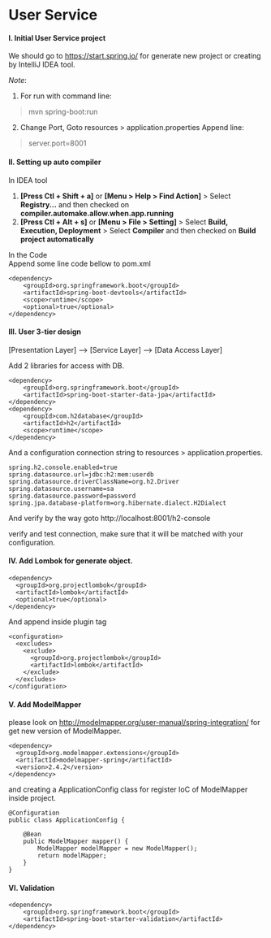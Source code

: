# User Service  

#### I. Initial User Service project  

We should go to https://start.spring.io/  for generate new project or 
creating by IntelliJ IDEA tool.
 
_Note_: 
1. For run with command line:  
> mvn spring-boot:run
2. Change Port, Goto resources > application.properties
Append line:
> server.port=8001  
#### II. Setting up auto compiler

In IDEA tool  
1. **[Press Ctl + Shift + a]** or **[Menu > Help > Find Action]** > Select **Registry...** and then checked on **compiler.automake.allow.when.app.running**  
2. **[Press Ctl + Alt + s]** or **[Menu > File > Setting]** > Select **Build, Execution, Deployment** > Select **Compiler** and then checked on **Build project automatically**

In the Code  
Append some line code bellow to pom.xml  
```
<dependency>
    <groupId>org.springframework.boot</groupId>
    <artifactId>spring-boot-devtools</artifactId>
    <scope>runtime</scope>
    <optional>true</optional>
</dependency>
```
#### III. User 3-tier design  
[Presentation Layer] --> [Service Layer] --> [Data Access Layer]

Add 2 libraries for access with DB.

```
<dependency>
    <groupId>org.springframework.boot</groupId>
    <artifactId>spring-boot-starter-data-jpa</artifactId>
</dependency>
<dependency>
    <groupId>com.h2database</groupId>
    <artifactId>h2</artifactId>
    <scope>runtime</scope>
</dependency>
```
And a configuration connection string to resources > application.properties.
```
spring.h2.console.enabled=true  
spring.datasource.url=jdbc:h2:mem:userdb  
spring.datasource.driverClassName=org.h2.Driver  
spring.datasource.username=sa  
spring.datasource.password=password  
spring.jpa.database-platform=org.hibernate.dialect.H2Dialect  
```

And verify by the way goto http://localhost:8001/h2-console

verify and test connection, make sure that it will be matched with your configuration.

#### IV. Add Lombok for generate object.

```
<dependency>
  <groupId>org.projectlombok</groupId>
  <artifactId>lombok</artifactId>
  <optional>true</optional>
</dependency>
```
And append inside plugin tag  
```
<configuration>
  <excludes>
    <exclude>
      <groupId>org.projectlombok</groupId>
      <artifactId>lombok</artifactId>
    </exclude>
  </excludes>
</configuration>
```

#### V. Add ModelMapper

please look on http://modelmapper.org/user-manual/spring-integration/ for get new version of ModelMapper.
```
<dependency>
  <groupId>org.modelmapper.extensions</groupId>
  <artifactId>modelmapper-spring</artifactId>
  <version>2.4.2</version>
</dependency>
```

and creating a ApplicationConfig class for register IoC of ModelMapper inside project.

```
@Configuration
public class ApplicationConfig {

    @Bean
    public ModelMapper mapper() {
        ModelMapper modelMapper = new ModelMapper();
        return modelMapper;
    }
}
```
#### VI. Validation
```
<dependency>
    <groupId>org.springframework.boot</groupId>
    <artifactId>spring-boot-starter-validation</artifactId>
</dependency>
```
